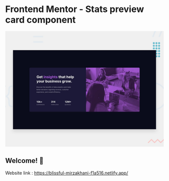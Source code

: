 # Frontend Mentor - Stats preview card component

![Design preview for the Stats preview card component coding challenge](./design/desktop-preview.jpg)

## Welcome! 👋

Website link : https://blissful-mirzakhani-f1a516.netlify.app/